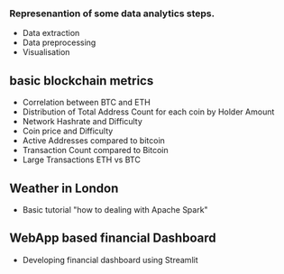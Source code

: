 ### Represenantion of some data analytics steps.
- Data extraction 
- Data preprocessing 
- Visualisation 


## basic blockchain metrics 
- Correlation between BTC and ETH 
- Distribution of Total Address Count for each coin by Holder Amount
- Network Hashrate and Difficulty
- Coin price and Difficulty
- Active Addresses compared to bitcoin
- Transaction Count compared to Bitcoin 
- Large Transactions ETH vs BTC

## Weather in London 
- Basic tutorial "how to dealing with Apache Spark"

## WebApp based financial Dashboard
- Developing financial dashboard using Streamlit

